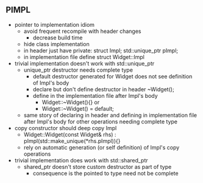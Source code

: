 ## PIMPL
- pointer to implementation idiom
	- avoid frequent recompile with header changes
		- decrease build time
	- hide class implementation
	- in header just have private: struct Impl; std::unique_ptr<Impl> pImpl;
	- in implementation file define struct Widget::Impl
- trivial implementation doesn't work with std::unique_ptr
	- unique_ptr destructor needs complete type
		- default destructor generated for Widget does not see definition of Impl's body
		- declare but don't define destructor in header ~Widget();
		- define in the implementation file after Impl's body
			- Widget::~Widget(){} or
			- Widget::~Widget() = default;
	- same story of declaring in header and defining in implementation file after Impl's body for other operations needing complete type
- copy constructor should deep copy Impl
	- Widget::Widget(const Widget& rhs)
	: pImpl(std::make_unique<Impl>(*rhs.pImpl)){}
	- rely on automatic generation (or self definition) of Impl's copy operations
- trivial implementation does work with std::shared_ptr
	- shared_ptr doesn't store custom destructor as part of type
		- consequence is the pointed to type need not be complete
